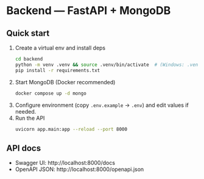 
# Backend — FastAPI + MongoDB

## Quick start
1) Create a virtual env and install deps
   ```bash
   cd backend
   python -m venv .venv && source .venv/bin/activate  # (Windows: .venv\Scripts\activate)
   pip install -r requirements.txt
   ```
2) Start MongoDB (Docker recommended)
   ```bash
   docker compose up -d mongo
   ```
3) Configure environment (copy `.env.example` → `.env`) and edit values if needed.
4) Run the API
   ```bash
   uvicorn app.main:app --reload --port 8000
   ```

## API docs
- Swagger UI: http://localhost:8000/docs
- OpenAPI JSON: http://localhost:8000/openapi.json
